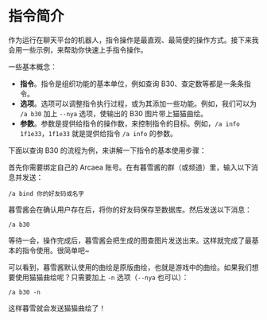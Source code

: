 # 指令简介

作为运行在聊天平台的机器人，指令操作是最直观、最简便的操作方式。接下来我会用一些示例，来帮助你快速上手指令操作。

一些基本概念：
- **指令**。指令是组织功能的基本单位，例如查询 B30、查定数等都是一条条指令。
- **选项**。选项可以调整指令执行过程，或为其添加一些功能。例如，我们可以为 `/a b30` 加上 `--nya` 选项，使输出的 B30 图片带上猫猫曲绘。
- **参数**。参数是提供给指令的操作数，来控制指令的目标。例如，`/a info 1f1e33`，`1f1e33` 就是提供给指令 `/a info` 的参数。

下面以查询 B30 的流程为例，来讲解一下指令的基本使用步骤：

首先你需要绑定自己的 Arcaea 账号。在有暮雪酱的群（或频道）里，输入以下消息并发送：

```
/a bind 你的好友码或名字
```

暮雪酱会在确认用户存在后，将你的好友码保存至数据库。然后发送以下消息：

```
/a b30
```

等待一会，操作完成后，暮雪酱会把生成的图查图片发送出来。这样就完成了最基本的指令使用。很简单吧~

可以看到，暮雪酱默认使用的曲绘是原版曲绘，也就是游戏中的曲绘。如果我们想要使用猫猫曲绘呢？只需要加上 `-n` 选项（`--nya` 也可以）：

```
/a b30 -n
```

这样暮雪就会发送猫猫曲绘了！
